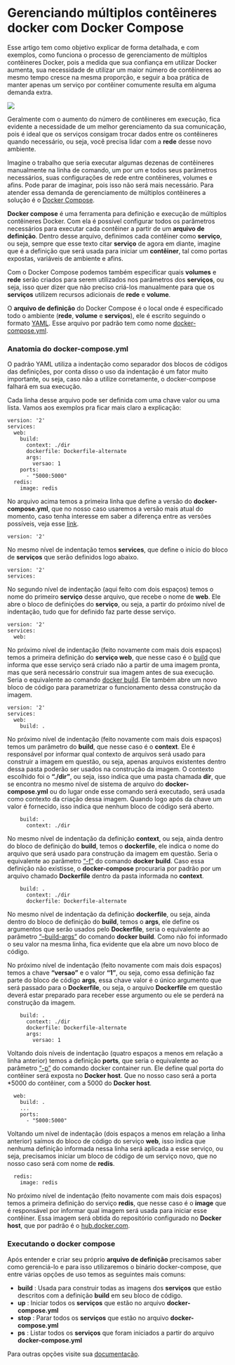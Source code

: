 # Gerenciando múltiplos contêineres docker com Docker Compose

Esse artigo tem como objetivo explicar de forma detalhada, e com exemplos, como funciona o processo de gerenciamento de múltiplos contêineres Docker, pois a medida que sua confiança em utilizar Docker aumenta, sua necessidade de utilizar um maior número de contêineres ao mesmo tempo cresce na mesma proporção, e seguir a boa prática de manter apenas um serviço por contêiner comumente resulta em alguma demanda extra.

![](images/compose.png)

Geralmente com o aumento do número de contêineres em execução, fica evidente a necessidade de um melhor gerenciamento da sua comunicação, pois é ideal que os serviços consigam trocar dados entre os contêineres quando necessário, ou seja, você precisa lidar com a **rede** desse novo ambiente.

Imagine o trabalho que seria executar algumas dezenas de contêineres manualmente na linha de comando, um por um e todos seus parâmetros necessários, suas configurações de rede entre contêineres, volumes e afins. Pode parar de imaginar, pois isso não será mais necessário. Para atender essa demanda de gerenciamento de múltiplos contêineres a solução é o [Docker Compose](https://docs.docker.com/compose/overview/).

**Docker compose** é uma ferramenta para definição e execução de múltiplos contêineres Docker. Com ela é possível configurar todos os parâmetros necessários para executar cada contêiner a partir de um **arquivo de definição**. Dentro desse arquivo, definimos cada contêiner como **serviço**, ou seja, sempre que esse texto citar **serviço** de agora em diante, imagine que é a definição que será usada para iniciar um **contêiner**, tal como portas expostas, variáveis de ambiente e afins.

Com o Docker Compose podemos também especificar quais **volumes** e **rede** serão criados para serem utilizados nos parâmetros dos **serviços**, ou seja, isso quer dizer que não preciso criá-los manualmente para que os **serviços** utilizem recursos adicionais de **rede** e **volume**.

O **arquivo de definição** do Docker Compose é o local onde é especificado todo o ambiente (**rede**, **volume** e **serviços**), ele é escrito seguindo o formato [YAML](https://en.wikipedia.org/wiki/YAML). Esse arquivo por padrão tem como nome [docker-compose.yml](https://docs.docker.com/compose/compose-file/).

### Anatomia do docker-compose.yml

O padrão YAML utiliza a indentação como separador dos blocos de códigos das definições, por conta disso o uso da indentação é um fator muito importante, ou seja, caso não a utilize corretamente, o docker-compose falhará em sua execução.

Cada linha desse arquivo pode ser definida com uma chave valor ou uma lista. Vamos aos exemplos pra ficar mais claro a explicação:

```
version: '2'
services:
  web:
    build:
      context: ./dir
      dockerfile: Dockerfile-alternate
      args:
        versao: 1
    ports:
      - "5000:5000"
  redis:
    image: redis
```
No arquivo acima temos a primeira linha que define a versão do **docker-compose.yml**, que no nosso caso usaremos a versão mais atual do momento, caso tenha interesse em saber a diferença entre as versões possíveis, veja esse [link](https://docs.docker.com/compose/compose-file/#versioning).

```
version: '2'
```
No mesmo nível de indentação temos **services**, que define o início do bloco de **serviços** que serão definidos logo abaixo.

```
version: '2'
services:
```
No segundo nível de indentação (aqui feito com dois espaços) temos o nome do primeiro **serviço** desse arquivo, que recebe o nome de **web**. Ele abre o bloco de definições do **serviço**, ou seja, a partir do próximo nível de indentação, tudo que for definido faz parte desse serviço.

```
version: '2'
services:
  web:
```
No próximo nível de indentação (feito novamente com mais dois espaços) temos a primeira definição do **serviço web**, que nesse caso é o [build](https://docs.docker.com/compose/reference/build/) que informa que esse serviço será criado não a partir de uma imagem pronta, mas que será necessário construir sua imagem antes de sua execução. Seria o equivalente ao comando [docker build](https://docs.docker.com/engine/reference/commandline/build/). Ele também abre um novo bloco de código para parametrizar o funcionamento dessa construção da imagem.

```
version: '2'
services:
  web:
    build: .
```
No próximo nível de indentação (feito novamente com mais dois espaços) temos um parâmetro do **build**, que nesse caso é o **context**. Ele é responsável por informar qual contexto de arquivos será usado para construir a imagem em questão, ou seja, apenas arquivos existentes dentro dessa pasta poderão ser usados na construção da imagem. O contexto escolhido foi o **“./dir”**, ou seja, isso indica que uma pasta chamada **dir**, que se encontra no mesmo nível de sistema de arquivo do **docker-compose.yml** ou do lugar onde esse comando será executado, será usada como contexto da criação dessa imagem. Quando logo após da chave um valor é fornecido, isso indica que nenhum bloco de código será aberto.

```
    build: .
      context: ./dir
```
No mesmo nível de indentação da definição **context**, ou seja, ainda dentro do bloco de definição do **build**, temos o **dockerfile**, ele indica o nome do arquivo que será usado para construção da imagem em questão. Seria o equivalente ao parâmetro [“-f”](https://docs.docker.com/engine/reference/commandline/build/#specify-dockerfile-f) do comando **docker build**. Caso essa definição não existisse, o **docker-compose** procuraria por padrão por um arquivo chamado **Dockerfile** dentro da pasta informada no **context**.

```
    build: .
      context: ./dir
      dockerfile: Dockerfile-alternate
```
No mesmo nível de indentação da definição **dockerfile**, ou seja, ainda dentro do bloco de definição do **build**, temos o **args**, ele define os argumentos que serão usados pelo **Dockerfile**, seria o equivalente ao parâmetro [“–build-args”](https://docs.docker.com/engine/reference/commandline/build/#set-build-time-variables-build-arg) do comando **docker build**. Como não foi informado o seu valor na mesma linha, fica evidente que ela abre um novo bloco de código.

No próximo nível de indentação (feito novamente com mais dois espaços) temos a chave **“versao”** e o valor **“1”**, ou seja, como essa definição faz parte do bloco de código **args**, essa chave valor é o único argumento que será passado para o **Dockerfile**, ou seja, o arquivo **Dockerfile** em questão deverá estar preparado para receber esse argumento ou ele se perderá na construção da imagem.

```
    build: .
      context: ./dir
      dockerfile: Dockerfile-alternate
      args:
        versao: 1
```
Voltando dois níveis de indentação (quatro espaços a menos em relação a linha anterior) temos a definição **ports**, que seria o equivalente ao parâmetro [“-p”](https://docs.docker.com/engine/reference/commandline/run/#publish-or-expose-port-p-expose) do comando docker container run. Ele define qual porta do contêiner será exposta no **Docker host**. Que no nosso caso será a porta *5000 do contêiner, com a 5000 do **Docker host**.

```
  web:
    build: .
    ...
    ports:
      - "5000:5000"
```
Voltando um nível de indentação (dois espaços a menos em relação a linha anterior) saímos do bloco de código do serviço **web**, isso indica que nenhuma definição informada nessa linha será aplicada a esse serviço, ou seja, precisamos iniciar um bloco de código de um serviço novo, que no nosso caso será com nome de **redis**.

```
  redis:
    image: redis
```

No próximo nível de indentação (feito novamente com mais dois espaços) temos a primeira definição do serviço **redis**, que nesse caso é o **image** que é responsável por informar qual imagem será usada para iniciar esse contêiner. Essa imagem será obtida do repositório configurado no **Docker host**, que por padrão é o [hub.docker.com](https://hub.docker.com/).

### Executando o docker compose

Após entender e criar seu próprio **arquivo de definição** precisamos saber como gerenciá-lo e para isso utilizaremos o binário docker-compose, que entre várias opções de uso temos as seguintes mais comuns:

 * **build** : Usada para construir todas as imagens dos **serviços** que estão descritos com a definição **build** em seu bloco de código.
 * **up** : Iniciar todos os **serviços** que estão no arquivo **docker-compose.yml**
 * **stop** : Parar todos os **serviços** que estão no arquivo **docker-compose.yml**
 * **ps** :  Listar todos os **serviços** que foram iniciados a partir do arquivo **docker-compose.yml**

Para outras opções visite sua [documentação](https://docs.docker.com/compose/reference/).
